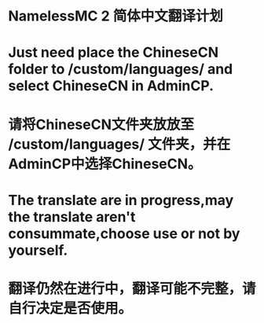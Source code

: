 # NamelessMC 2 简体中文翻译计划
# Just need place the ChineseCN folder to /custom/languages/ and select ChineseCN in AdminCP.
# 请将ChineseCN文件夹放放至 /custom/languages/ 文件夹，并在AdminCP中选择ChineseCN。

# The translate are in progress,may the translate aren't consummate,choose use or not by yourself.
# 翻译仍然在进行中，翻译可能不完整，请自行决定是否使用。
